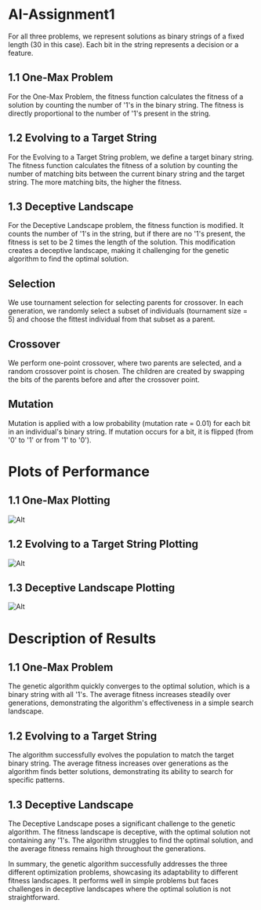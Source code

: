 # AI-Assignment1
For all three problems, we represent solutions as binary strings of a fixed length (30 in this case). Each bit in the string represents a decision or a feature.
## 1.1 One-Max Problem
For the One-Max Problem, the fitness function calculates the fitness of a solution by counting the number of '1's in the binary string. The fitness is directly proportional to the number of '1's present in the string.
## 1.2 Evolving to a Target String
For the Evolving to a Target String problem, we define a target binary string. The fitness function calculates the fitness of a solution by counting the number of matching bits between the current binary string and the target string. The more matching bits, the higher the fitness.
## 1.3 Deceptive Landscape
For the Deceptive Landscape problem, the fitness function is modified. It counts the number of '1's in the string, but if there are no '1's present, the fitness is set to be 2 times the length of the solution. This modification creates a deceptive landscape, making it challenging for the genetic algorithm to find the optimal solution.
## Selection
We use tournament selection for selecting parents for crossover. In each generation, we randomly select a subset of individuals (tournament size = 5) and choose the fittest individual from that subset as a parent.
## Crossover
We perform one-point crossover, where two parents are selected, and a random crossover point is chosen. The children are created by swapping the bits of the parents before and after the crossover point.
## Mutation
Mutation is applied with a low probability (mutation rate = 0.01) for each bit in an individual's binary string. If mutation occurs for a bit, it is flipped (from '0' to '1' or from '1' to '0').

# Plots of Performance
## 1.1 One-Max Plotting
![Alt](https://github.com/EddieSheehy/AI-Assignment1/blob/main/partaPhotos/1.1_photo.png)

## 1.2 Evolving to a Target String Plotting
![Alt](https://github.com/EddieSheehy/AI-Assignment1/blob/main/partaPhotos/1.2_photo.png)

## 1.3 Deceptive Landscape Plotting
![Alt](https://github.com/EddieSheehy/AI-Assignment1/blob/main/partaPhotos/1.3_photo.png)

# Description of Results

## 1.1 One-Max Problem
The genetic algorithm quickly converges to the optimal solution, which is a binary string with all '1's. The average fitness increases steadily over generations, demonstrating the algorithm's effectiveness in a simple search landscape.

## 1.2 Evolving to a Target String
The algorithm successfully evolves the population to match the target binary string. The average fitness increases over generations as the algorithm finds better solutions, demonstrating its ability to search for specific patterns.

## 1.3 Deceptive Landscape
The Deceptive Landscape poses a significant challenge to the genetic algorithm. The fitness landscape is deceptive, with the optimal solution not containing any '1's. The algorithm struggles to find the optimal solution, and the average fitness remains high throughout the generations.

In summary, the genetic algorithm successfully addresses the three different optimization problems, showcasing its adaptability to different fitness landscapes. It performs well in simple problems but faces challenges in deceptive landscapes where the optimal solution is not straightforward.
